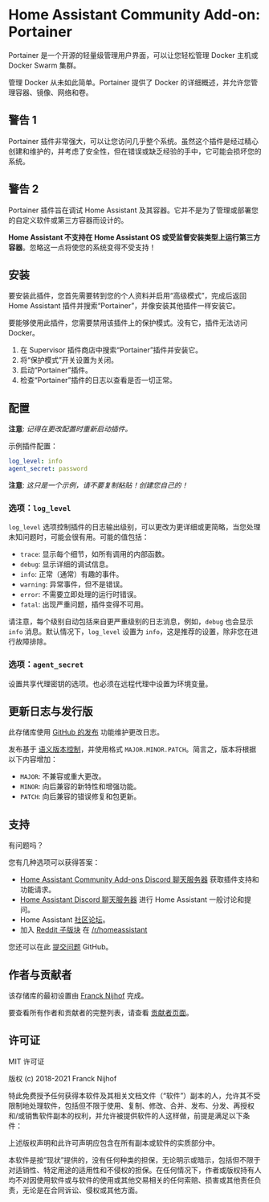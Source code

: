 # Home Assistant Community Add-on: Portainer

Portainer 是一个开源的轻量级管理用户界面，可以让您轻松管理 Docker 主机或 Docker Swarm 集群。

管理 Docker 从未如此简单。Portainer 提供了 Docker 的详细概述，并允许您管理容器、镜像、网络和卷。

## 警告 1

Portainer 插件非常强大，可以让您访问几乎整个系统。虽然这个插件是经过精心创建和维护的，并考虑了安全性，但在错误或缺乏经验的手中，它可能会损坏您的系统。

## 警告 2

Portainer 插件旨在调试 Home Assistant 及其容器。它并不是为了管理或部署您的自定义软件或第三方容器而设计的。

**Home Assistant 不支持在 Home Assistant OS 或受监督安装类型上运行第三方容器**。忽略这一点将使您的系统变得不受支持！

## 安装

要安装此插件，您首先需要转到您的个人资料并启用“高级模式”，完成后返回 Home Assistant 插件并搜索“Portainer”，并像安装其他插件一样安装它。

要能够使用此插件，您需要禁用该插件上的保护模式。没有它，插件无法访问 Docker。

1. 在 Supervisor 插件商店中搜索“Portainer”插件并安装它。
1. 将“保护模式”开关设置为关闭。
1. 启动“Portainer”插件。
1. 检查“Portainer”插件的日志以查看是否一切正常。

## 配置

**注意**: _记得在更改配置时重新启动插件。_

示例插件配置：

```yaml
log_level: info
agent_secret: password
```

**注意**: _这只是一个示例，请不要复制粘贴！创建您自己的！_

### 选项：`log_level`

`log_level` 选项控制插件的日志输出级别，可以更改为更详细或更简略，当您处理未知问题时，可能会很有用。可能的值包括：

- `trace`: 显示每个细节，如所有调用的内部函数。
- `debug`: 显示详细的调试信息。
- `info`: 正常（通常）有趣的事件。
- `warning`: 异常事件，但不是错误。
- `error`: 不需要立即处理的运行时错误。
- `fatal`: 出现严重问题，插件变得不可用。

请注意，每个级别自动包括来自更严重级别的日志消息，例如，`debug` 也会显示 `info` 消息。默认情况下，`log_level` 设置为 `info`，这是推荐的设置，除非您在进行故障排除。

### 选项：`agent_secret`

设置共享代理密钥的选项。也必须在远程代理中设置为环境变量。

## 更新日志与发行版

此存储库使用 [GitHub 的发布][releases] 功能维护更改日志。

发布基于 [语义版本控制][semver]，并使用格式 `MAJOR.MINOR.PATCH`。简言之，版本将根据以下内容增加：

- `MAJOR`: 不兼容或重大更改。
- `MINOR`: 向后兼容的新特性和增强功能。
- `PATCH`: 向后兼容的错误修复和包更新。

## 支持

有问题吗？

您有几种选项可以获得答案：

- [Home Assistant Community Add-ons Discord 聊天服务器][discord] 获取插件支持和功能请求。
- [Home Assistant Discord 聊天服务器][discord-ha] 进行 Home Assistant 一般讨论和提问。
- Home Assistant [社区论坛][forum]。
- 加入 [Reddit 子版块][reddit] 在 [/r/homeassistant][reddit]

您还可以在此 [提交问题][issue] GitHub。

## 作者与贡献者

该存储库的最初设置由 [Franck Nijhof][frenck] 完成。

要查看所有作者和贡献者的完整列表，请查看 [贡献者页面][contributors]。

## 许可证

MIT 许可证

版权 (c) 2018-2021 Franck Nijhof

特此免费授予任何获得本软件及其相关文档文件（“软件”）副本的人，允许其不受限制地处理软件，包括但不限于使用、复制、修改、合并、发布、分发、再授权和/或销售软件副本的权利，并允许被提供软件的人这样做，前提是满足以下条件：

上述版权声明和此许可声明应包含在所有副本或软件的实质部分中。

本软件是按“现状”提供的，没有任何种类的担保，无论明示或暗示，包括但不限于对适销性、特定用途的适用性和不侵权的担保。在任何情况下，作者或版权持有人均不对因使用软件或与软件的使用或其他交易相关的任何索赔、损害或其他责任负责，无论是在合同诉讼、侵权或其他方面。

[contributors]: https://github.com/hassio-addons/addon-portainer/graphs/contributors
[discord-ha]: https://discord.gg/c5DvZ4e
[discord]: https://discord.me/hassioaddons
[forum]: https://community.home-assistant.io/t/home-assistant-community-add-on-portainer/68836?u=frenck
[frenck]: https://github.com/frenck
[issue]: https://github.com/hassio-addons/addon-portainer/issues
[reddit]: https://reddit.com/r/homeassistant
[releases]: https://github.com/hassio-addons/addon-portainer/releases
[semver]: http://semver.org/spec/v2.0.0.htm